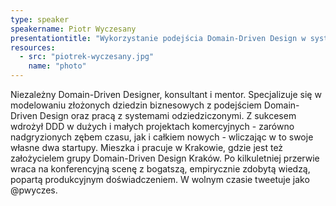 ```yaml
---
type: speaker
speakername: Piotr Wyczesany
presentationtitle: "Wykorzystanie podejścia Domain-Driven Design w systemach legacy"
resources:
  - src: "piotrek-wyczesany.jpg"
    name: "photo"
---
```

Niezależny Domain-Driven Designer, konsultant i mentor. Specjalizuje się w modelowaniu złożonych dziedzin biznesowych z podejściem Domain-Driven Design oraz pracą z systemami odziedziczonymi.
Z sukcesem wdrożył DDD w dużych i małych projektach komercyjnych - zarówno nadgryzionych zębem czasu, jak i całkiem nowych - wliczając w to swoje własne dwa startupy.
Mieszka i pracuje w Krakowie, gdzie jest też założycielem grupy Domain-Driven Design Kraków.
Po kilkuletniej przerwie wraca na konferencyjną scenę z bogatszą, empirycznie zdobytą wiedzą, popartą produkcyjnym doświadczeniem.
W wolnym czasie tweetuje jako @pwyczes.
